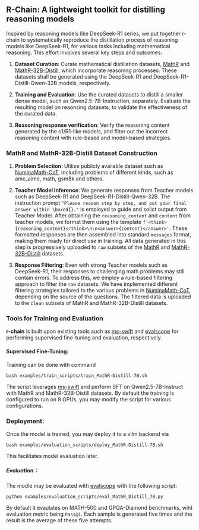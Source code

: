 ## R-Chain: A lightweight toolkit for distilling reasoning models

Inspired by reasoning models like DeepSeek-R1 series, we put together r-chain to systematically reproduce the distillation process of reasoning models like DeepSeek-R1, for various tasks including mathematical reasoning. This effort involves several key steps and outcomes:

1. **Dataset Curation**: Curate mathematical distillation datasets, [MathR](https://www.modelscope.cn/datasets/modelscope/MathR) and [MathR-32B-Distill](https://www.modelscope.cn/datasets/modelscope/MathR-32B-Distill), which incorporate reasoning processes. These datasets shall be generated using the DeepSeek-R1 and DeepSeek-R1-Distill-Qwen-32B models, respectively.

2. **Training and Evaluation**: Use the curated datasets to distill a smaller dense model, such as Qwen2.5-7B-Instruction, separately. Evaluate the resulting model on reaonsing datasets, to validate the effectiveness of the curated data.

3. **Reasoning response verification**: Verify the reasoning content generated by the o1/R1-like models, and filter out the incorrect reasoning content with rule-based and model-based strategies.

### MathR and MathR-32B-Distill Dataset Construction
1. **Problem Selection**:  Utilize publicly available dataset such as [NuminaMath-CoT](https://www.modelscope.cn/datasets/AI-MO/NuminaMath-CoT), including problems of different kinds, such as amc_aime, math, gsm8k and others.

2. **Teacher Model Inference**: We generate responses from Teacher models such as DeepSeek-R1 and DeepSeek-R1-Distill-Qwen-32B. The instruction prompt `"Please reason step by step, and put your final answer within \boxed{}."` is employed to guide and solict output from Teacher Model. After obtaining the `reasoning_content` and `content` from teacher models, we format them using the template `f'<think>{reasoning_content}</think>\n\n<answer>{content}</answer>'`. These formatted responses are then assembled into standard `messages` format, making them ready for direct use in training. All data generated in this step is progressively uploaded to `raw` subsets of the [MathR](https://www.modelscope.cn/datasets/modelscope/MathR) and [MathR-32B-Distill](https://www.modelscope.cn/datasets/modelscope/MathR-32B-Distill) datasets.

3. **Response Filtering**: Even with strong Teacher models such as DeepSeek-R1, their responses to challenging math problems may still contain errors. To address this, we employ a rule-based filtering approach to filter the `raw` datasets. We have implemented different filtering strategies tailored to the various problems in [NuminaMath-CoT](https://www.modelscope.cn/datasets/AI-MO/NuminaMath-CoT), depending on the source of the questions. The filtered data is uploaded to the `clean` subsets of MathR and MathR-32B-Distill datasets.

### Tools for Training and Evaluation
**r-chain** is built upon existing tools such as [ms-swift](https://github.com/modelscope/ms-swift.git) and [evalscope](https://github.com/modelscope/evalscope.git) for performing supervised fine-tuning and evaluation, respectively.

#### Supervised Fine-Tuning:
Training can be done with command
```
bash examples/train_scripts/train_MathR-Distill-7B.sh
```
The script leverages [ms-swift](https://github.com/modelscope/ms-swift.git) and perform SFT on Qwen2.5-7B-Instruct with MathR and MathR-32B-Distill datasets. By default the training is configured to run on 8 GPUs, you may modify the script for various configurations.

### Deployment:
Once the model is trained, you may deploy it to a vllm backend via
```
bash examples/evaluation_scripts/deploy_MathR-Distill-7B.sh
```
This facilitates model evaluation later.
##### Evaluation：
The modle may be evaluated with [evalscope](https://github.com/modelscope/evalscope.git) with the following script:
```
python examples/evaluation_scripts/eval_MathR_Distill_7B.py
```
By default it evaulates on MATH-500 and GPQA-Diamond benchmarks, wiht evaluation metric being `Pass@1`. Each sample is generated five times and the result is the average of these five attempts.
